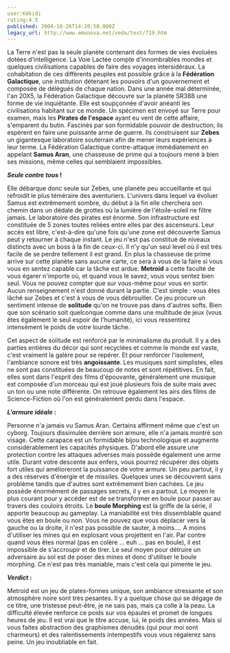 ```yaml
---
user:Kékidi
rating:4.5
published: 2004-10-26T14:20:50.000Z
legacy_url: http://www.emunova.net/veda/test/719.htm
---
```

La Terre n'est pas la seule planète contenant des formes de vies évoluées dotées d'intelligence. La Voie Lactée compte d'innombrables mondes et quelques civilisations capables de faire des voyages intersidéraux. La cohabitation de ces différents peuples est possible grâce à la **Fédération Galactique**, une institution détenant les pouvoirs d'un gouvernement et composée de délégués de chaque nation. Dans une année mal déterminée, l'an 20X5, la Fédération Galactique découvre sur la planète SR388 une forme de vie inquiétante. Elle est soupçonnée d'avoir anéanti les civilisations habitant sur ce monde. Un spécimen est envoyé sur Terre pour examen, mais les **Pirates de l'espace** ayant eu vent de cette affaire, s'emparent du butin. Fascinés par son formidable pouvoir de destruction, ils espèrent en faire une puissante arme de guerre. Ils construisent sur **Zebes** un gigantesque laboratoire souterrain afin de mener leurs expériences à leur terme. La Fédération Galactique contre-attaque immédiatement en appelant **Samus Aran**, une chasseuse de prime qui a toujours mené à bien ses missions, même celles qui semblaient impossibles.  

  

**_Seule contre tous_ !**  

  

Elle débarque donc seule sur Zebes, une planète peu accueillante et qui refroidit le plus téméraire des aventuriers. L'univers dans lequel va évoluer Samus est extrêmement sombre, du début à la fin elle cherchera son chemin dans un dédale de grottes où la lumière de l'étoile-soleil ne filtre jamais. Le laboratoire des pirates est énorme. Son infrastructure est constituée de 5 zones toutes reliées entre elles par des ascenseurs. Leur accès est libre, c'est-à-dire qu'une fois qu'une zone est découverte Samus peut y retourner à chaque instant. Le jeu n'est pas constitué de niveaux distincts avec un boss à la fin de ceux-ci. Il n'y qu'un seul level où il est très facile de se perdre tellement il est grand. En plus la chasseuse de prime arrive sur cette planète sans aucune carte, ce sera à vous de la faire si vous vous en sentez capable car la tâche est ardue. **Metroid** a cette faculté de vous égarer n'importe où, et quand vous le savez, vous vous sentez bien seul. Vous ne pouvez compter que sur vous-même pour vous en sortir. Aucun renseignement n'est donné durant la partie. C'est simple : vous êtes lâché sur Zebes et c'est à vous de vous débrouiller. Ce jeu procure un sentiment intense de **solitude** qu'on ne trouve pas dans d'autres softs. Bien que son scénario soit quelconque comme dans une multitude de jeux (vous êtes également le seul espoir de l'humanité), ici vous ressentirez intensément le poids de votre lourde tâche.  

  

Cet aspect de solitude est renforcé par le minimalisme du produit. Il y a des parties entières du décor qui sont recyclées et comme le monde est vaste, c'est vraiment la galère pour se repérer. Et pour renforcer l'isolement, l'ambiance sonore est très **angoissante**. Les musiques sont simplistes, elles ne sont pas constituées de beaucoup de notes et sont répétitives. En fait, elles sont dans l'esprit des films d'épouvante, généralement une musique est composée d'un morceau qui est joué plusieurs fois de suite mais avec un ton ou une note différente. On retrouve également les airs des films de Science-Fiction où l'on est généralement perdu dans l'espace.  

  

**_L'armure idéale_ :**  

  

Personne n'a jamais vu Samus Aran. Certains affirment même que c'est un cyborg. Toujours dissimulée derrière son armure, elle n'a jamais montré son visage. Cette carapace est un formidable bijou technologique et augmente considérablement les capacités physiques. D'abord elle assure une protection contre les attaques adverses mais possède également une arme utile. Durant votre descente aux enfers, vous pourrez récupérer des objets fort utiles qui amélioreront la puissance de votre armure. Un peu partout, il y a des réserves d'énergie et de missiles. Quelques unes se découvrent sans problème tandis que d'autres sont extrêmement bien cachées. Le jeu possède énormément de passages secrets, il y en a partout. Le moyen le plus courant pour y accéder est de se transformer en boule pour passer au travers des couloirs étroits. Le **boule Morphing** est la griffe de la série, il apporte beaucoup au gameplay. La maniabilité est très dissemblable quand vous êtes en boule ou non. Vous ne pouvez que vous déplacer vers la gauche ou la droite, il n'est pas possible de sauter, à moins.... A moins d'utiliser les mines qui en explosant vous projettent en l'air. Par contre quand vous êtes normal (pas en colère ... euh ... pas en boule), il est impossible de s'accroupir et de tirer. Le seul moyen pour détruire un adversaire au sol est de poser des mines et donc d'utiliser le boule morphing. Ce n'est pas très maniable, mais c'est cela qui pimente le jeu.  

  

**_Verdict_ :**  

  

Metroid est un jeu de plates-formes unique, son ambiance stressante et son atmosphère noire sont très pesantes. Il y a quelque chose qui se dégage de ce titre, une tristesse peut-être, je ne sais pas, mais ça colle à la peau. La difficulté élevée renforce ce poids sur vos épaules et promet de longues heures de jeu. Il est vrai que le titre accuse, lui, le poids des années. Mais si vous faites abstraction des graphismes dénudés (qui pour moi sont charmeurs) et des ralentissements intempestifs vous vous régalerez sans peine. Un jeu inoubliable en fait.